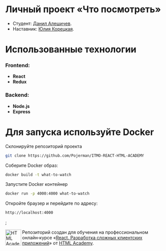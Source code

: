 # Личный проект «Что посмотреть»

* Студент: [Данил Алешичев](https://up.htmlacademy.ru/univer-js3/2/user/2425783).
* Наставник: [Юлия Корецкая](https://htmlacademy.ru/profile/id11886).

# Использованные технологии
### Frontend:
- **React**
- **Redux**
### Backend:
- **Node.js**
- **Express**

# Для запуска используйте Docker
Склонируйте репозиторий проекта
```bash
git clone https://github.com/Pojerman/ITMO-REACT-HTML-ACADEMY
```
Соберите Docker образ:
```bash
docker build -t what-to-watch
```
Запустите Docker контейнер
```bash
docker run -p 4000:4000 what-to-watch
```
Откройте браузер и перейдите по адресу:
```bash
http://localhost:4000
```

;



<a href="https://htmlacademy.ru/intensive/react"><img align="left" width="50" height="50" title="HTML Academy" src="https://up.htmlacademy.ru/static/img/intensive/react/logo-for-github.png"></a>

Репозиторий создан для обучения на профессиональном онлайн‑курсе «[React. Разработка сложных клиентских приложений](https://htmlacademy.ru/intensive/react)» от [HTML Academy](https://htmlacademy.ru).

